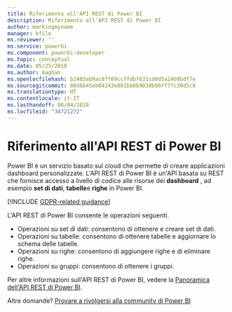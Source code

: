 ```yaml
---
title: Riferimento all'API REST di Power BI
description: Riferimento all'API REST di Power BI
author: markingmyname
manager: kfile
ms.reviewer: ''
ms.service: powerbi
ms.component: powerbi-developer
ms.topic: conceptual
ms.date: 05/25/2018
ms.author: maghan
ms.openlocfilehash: b2403ab9ac8ff69ccffdbf631cd0d5a14b9bdf7e
ms.sourcegitcommit: 80d6b45eb84243e801b60b9038b9bff77c30d5c8
ms.translationtype: HT
ms.contentlocale: it-IT
ms.lasthandoff: 06/04/2018
ms.locfileid: "34721272"
---
```

# <a name="power-bi-rest-api-reference"></a>Riferimento all'API REST di Power BI
Power BI è un servizio basato sul cloud che permette di creare applicazioni dashboard personalizzate. L'API REST di Power BI è un'API basata su REST che fornisce accesso a livello di codice alle risorse dei **dashboard** , ad esempio **set di dati**, **tabelle**e **righe** in Power BI.

[!INCLUDE [GDPR-related guidance](../includes/gdpr-hybrid-note.md)]

L'API REST di Power BI consente le operazioni seguenti.

* Operazioni su set di dati: consentono di ottenere e creare set di dati.
* Operazioni su tabelle: consentono di ottenere tabelle e aggiornare lo schema delle tabelle.
* Operazioni su righe: consentono di aggiungere righe e di eliminare righe.
* Operazioni su gruppi: consentono di ottenere i gruppi.

Per altre informazioni sull'API REST di Power BI, vedere la [Panoramica dell'API REST di Power BI](https://msdn.microsoft.com/library/dn877544.aspx).

Altre domande? [Provare a rivolgersi alla community di Power BI](http://community.powerbi.com/)

